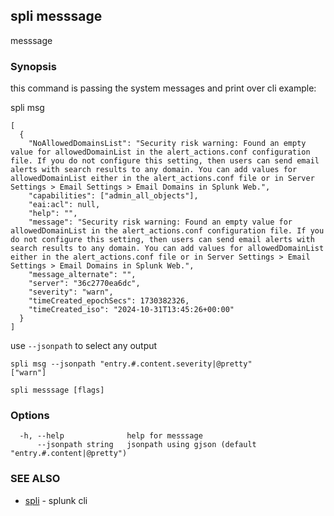 ## spli messsage

messsage

### Synopsis


this command is passing the system messages and print over cli
example:

spli msg
```
[
  {
    "NoAllowedDomainsList": "Security risk warning: Found an empty value for allowedDomainList in the alert_actions.conf configuration file. If you do not configure this setting, then users can send email alerts with search results to any domain. You can add values for allowedDomainList either in the alert_actions.conf file or in Server Settings > Email Settings > Email Domains in Splunk Web.",
    "capabilities": ["admin_all_objects"],
    "eai:acl": null,
    "help": "",
    "message": "Security risk warning: Found an empty value for allowedDomainList in the alert_actions.conf configuration file. If you do not configure this setting, then users can send email alerts with search results to any domain. You can add values for allowedDomainList either in the alert_actions.conf file or in Server Settings > Email Settings > Email Domains in Splunk Web.",
    "message_alternate": "",
    "server": "36c2770ea6dc",
    "severity": "warn",
    "timeCreated_epochSecs": 1730382326,
    "timeCreated_iso": "2024-10-31T13:45:26+00:00"
  }
]
```

use `--jsonpath` to select any output
```
spli msg --jsonpath "entry.#.content.severity|@pretty"
["warn"]
```


```
spli messsage [flags]
```

### Options

```
  -h, --help              help for messsage
      --jsonpath string   jsonpath using gjson (default "entry.#.content|@pretty")
```

### SEE ALSO

* [spli](spli.md)	 - splunk cli

